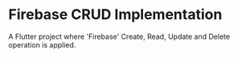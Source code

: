 # Firebase CRUD Implementation

A Flutter project where 'Firebase' Create, Read, Update and Delete operation is applied.

